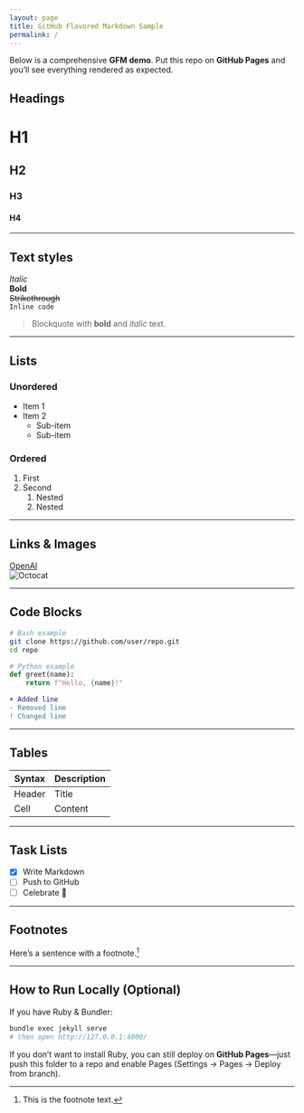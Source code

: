 ```yaml
---
layout: page
title: GitHub Flavored Markdown Sample
permalink: /
---
```


Below is a comprehensive **GFM demo**. Put this repo on **GitHub Pages** and you’ll see everything rendered as expected.

## Headings
# H1
## H2
### H3
#### H4

---

## Text styles
*Italic*  
**Bold**  
~~Strikethrough~~  
`Inline code`

> Blockquote with **bold** and *italic* text.

---

## Lists
### Unordered
- Item 1
- Item 2
  - Sub-item
  - Sub-item

### Ordered
1. First
2. Second
   1. Nested
   2. Nested

---

## Links & Images
[OpenAI](https://openai.com)  
![Octocat](https://github.githubassets.com/images/icons/emoji/octocat.png)

---

## Code Blocks
```bash
# Bash example
git clone https://github.com/user/repo.git
cd repo
```
```python
# Python example
def greet(name):
    return f"Hello, {name}!"
```
```diff
+ Added line
- Removed line
! Changed line
```

---

## Tables
| Syntax | Description |
|--------|-------------|
| Header | Title       |
| Cell   | Content     |

---

## Task Lists
- [x] Write Markdown
- [ ] Push to GitHub
- [ ] Celebrate 🎉

---

## Footnotes
Here’s a sentence with a footnote.[^1]

[^1]: This is the footnote text.

---

## How to Run Locally (Optional)
If you have Ruby & Bundler:
```bash
bundle exec jekyll serve
# then open http://127.0.0.1:4000/
```

If you don’t want to install Ruby, you can still deploy on **GitHub Pages**—just push this folder to a repo and enable Pages (Settings → Pages → Deploy from branch).
